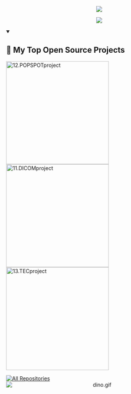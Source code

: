 <!--헤더-->
<div align="center">
  <img src="https://capsule-render.vercel.app/api?type=venom&color=0:FF69B4,100:FA7000&height=300&section=header&text=Hellow%20SEOJIN%20World!&animation=twinkling&fontSize=70&stroke=FA7000" />
</div>

<!--헤더설명-->
<p align="center">
  <a href="https://github.com/seo7van">
    <img src="https://readme-typing-svg.demolab.com/?lines=Full-stack%20web%20and%20app%20developer;&font=Fira%20Code&center=true&width=440&height=45&color=FA7000&vCenter=true&pause=1000&size=22" />
  </a>
</p>

<!-- 프로젝트 -->
<details open> 
  <summary><h2>📘 My Top Open Source Projects</h2></summary>
  <p align="left">
    <a href="https://github.com/seo7van/12.POPSPOTproject"><img width="278" src="https://denvercoder1-github-readme-stats.vercel.app/api/pin/?username=seo7van&repo=12.POPSPOTproject&theme=react&bg_color=FA7000&title_color=F85D7F&hide_border=true&icon_color=F8D866&show_icons=false" alt="12.POPSPOTproject"></a>
    <a href="https://github.com/seo7van/11.DICOMproject"><img width="278" src="https://denvercoder1-github-readme-stats.vercel.app/api/pin/?username=seo7van&repo=11.DICOMproject&theme=react&bg_color=1F222E&title_color=F85D7F&hide_border=true&icon_color=F8D866&show_icons=false" alt="11.DICOMproject"></a>
    <a href="https://github.com/seo7van/13.TECproject"><img width="278" src="https://denvercoder1-github-readme-stats.vercel.app/api/pin/?username=seo7van&repo=13.TECproject&theme=react&bg_color=1F222E&title_color=F85D7F&hide_border=true&icon_color=F8D866&show_icons=false" alt="13.TECproject"></a>
  </p>
  <a href="https://github.com/seo7van?tab=repositories">
    <img alt="All Repositories" title="All Repositories" src="https://custom-icon-badges.demolab.com/badge/-Click%20Here%20For%20All%20My%20Repos-1F222E?style=for-the-badge&logoColor=white&logo=repo"/>
  </a>
</details>

<!--공룡게임-->
<div align="center">
  <img data-target="animated-image.replacedImage" alt="dino.gif" class="AnimatedImagePlayer-animatedImage" src="https://github.com/saadeghi/saadeghi/raw/master/dino.gif" style="display: block; opacity: 1;">
</div>

